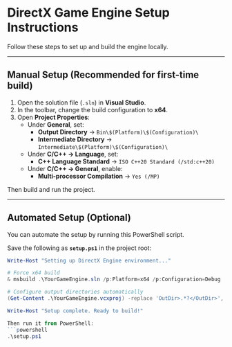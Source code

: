# DirectX Game Engine Setup Instructions

Follow these steps to set up and build the engine locally.

---

## Manual Setup (Recommended for first-time build)

1. Open the solution file (`.sln`) in **Visual Studio**.  
2. In the toolbar, change the build configuration to **x64**.  
3. Open **Project Properties**:
   - Under **General**, set:
     - **Output Directory** → `Bin\$(Platform)\$(Configuration)\`
     - **Intermediate Directory** → `Intermediate\$(Platform)\$(Configuration)\`
   - Under **C/C++ → Language**, set:
     - **C++ Language Standard** → `ISO C++20 Standard (/std:c++20)`
   - Under **C/C++ → General**, enable:
     - **Multi-processor Compilation** → `Yes (/MP)`

Then build and run the project.

---

## Automated Setup (Optional)

You can automate the setup by running this PowerShell script.

Save the following as **`setup.ps1`** in the project root:

```powershell
Write-Host "Setting up DirectX Engine environment..."

# Force x64 build
& msbuild .\YourGameEngine.sln /p:Platform=x64 /p:Configuration=Debug

# Configure output directories automatically
(Get-Content .\YourGameEngine.vcxproj) -replace 'OutDir>.*?</OutDir>', 'OutDir>Bin\$(Platform)\$(Configuration)\</OutDir>' | Set-Content .\YourGameEngine.vcxproj

Write-Host "Setup complete. Ready to build!"

Then run it from PowerShell:
```powershell
.\setup.ps1
```
